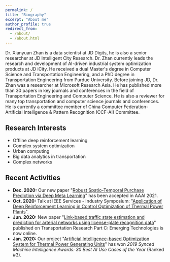 ```yaml
---
permalink: /
title: "Biography"
excerpt: "About me"
author_profile: true
redirect_from: 
  - /about/
  - /about.html
---
```


Dr. Xianyuan Zhan is a data scientist at JD Digits, he is also a senior researcher at JD Intelligent City Research. Dr. Zhan currently leads the research and development of AI-driven industrial system optimization products at JD iCity. He received a dual Master's degree in Computer Science and Transportation Engineering, and a PhD degree in Transportation Engineering from Purdue University. Before joining JD, Dr. Zhan was a researcher at Microsoft Research Asia. He has published more than 30 papers in key journals and conferences in the field of Transportation Engineering and Computer Science. He is also a reviewer for many top transportation and computer science journals and conferences. He is currently a committee member of China Computer Federation-Artificial Intelligence & Pattern Recognition (CCF-AI) Committee. 

Research Interests
---
* Offline deep reinforcement learning
* Complex system optimization
* Urban computing
* Big data analytics in transportation
* Complex networks

Recent Activities
---
* <b>Dec. 2020:</b> Our new paper "[Robust Spatio-Temporal Purchase Prediction via Deep Meta Learning](http://zhanxianyuan.xyz/publication/2021-AAAI_purchase)" has been accepted in AAAI 2021.
* <b>Oct. 2020:</b> Talk at IEEE Services - Industry Symposium: "[Application of Deep Reinforcement Learning in Control Optimization of Thermal Power Plants](http://zhanxianyuan.xyz/talks/2020-IEEE-Services)".
* <b>Jun. 2020:</b> New paper "[Link-based traffic state estimation and prediction for arterial networks using license-plate recognition data](http://zhanxianyuan.xyz/publication/2020-Network-LPR-PartC)" published on Transportation Research Part C: Emerging Technologies is now online.
* <b>Jan. 2020:</b> Our project "[Artificial Intelligence-based Optimization System for Thermal Power Generating Units](http://zhanxianyuan.xyz/project/2018-thermalOpt)" has won <i>2019 Synced Machine Intelligence Awards: 30 Best AI Use Cases of the Year</i> (Ranked #3).